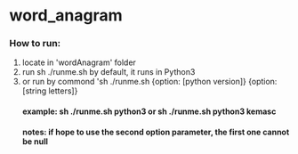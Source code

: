 # word_anagram

### How to run:
1. locate in 'wordAnagram' folder
2. run sh ./runme.sh by default, it runs in Python3
3. or run by commond 'sh ./runme.sh {option: [python version]} {option: [string letters]}
   #### example: sh ./runme.sh python3 or sh ./runme.sh python3 kemasc
   #### notes: if hope to use the second option parameter, the first one cannot be null
